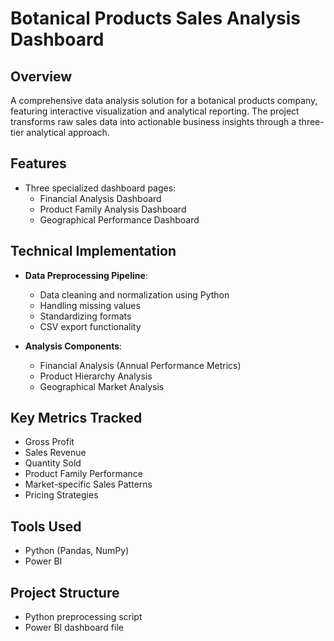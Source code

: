 # Botanical Products Sales Analysis Dashboard

## Overview
A comprehensive data analysis solution for a botanical products company, featuring interactive visualization and analytical reporting. The project transforms raw sales data into actionable business insights through a three-tier analytical approach.

## Features
- Three specialized dashboard pages:
  - Financial Analysis Dashboard
  - Product Family Analysis Dashboard
  - Geographical Performance Dashboard
  
## Technical Implementation
- **Data Preprocessing Pipeline**:
  - Data cleaning and normalization using Python
  - Handling missing values
  - Standardizing formats
  - CSV export functionality

- **Analysis Components**:
  - Financial Analysis (Annual Performance Metrics)
  - Product Hierarchy Analysis
  - Geographical Market Analysis

## Key Metrics Tracked
- Gross Profit
- Sales Revenue
- Quantity Sold
- Product Family Performance
- Market-specific Sales Patterns
- Pricing Strategies

## Tools Used
- Python (Pandas, NumPy)
- Power BI

## Project Structure
- Python preprocessing script
- Power BI dashboard file
